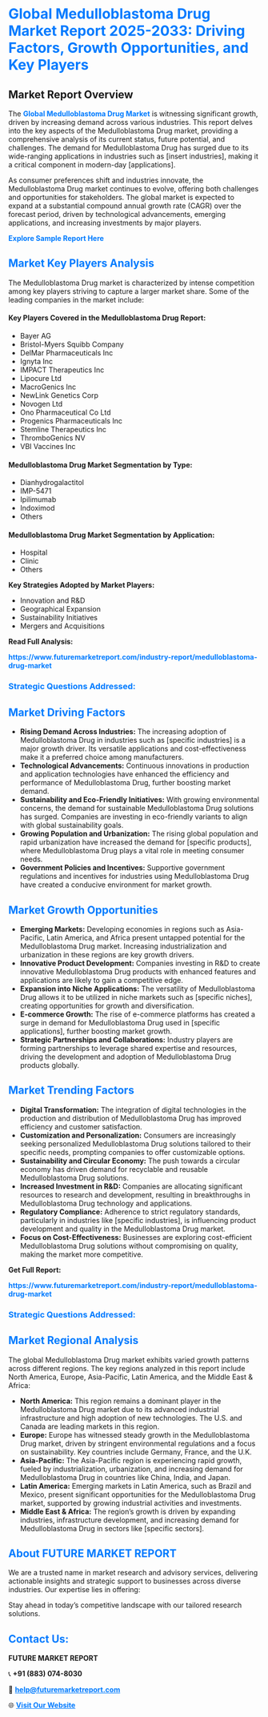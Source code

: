 <h1 style="color: #007BFF;">Global Medulloblastoma Drug Market Report 2025-2033: Driving Factors, Growth Opportunities, and Key Players</h1>

<section id="overview">
<h2>Market Report Overview</h2>
<p>The <a href="https://www.futuremarketreport.com/industry-report/medulloblastoma-drug-market" style="color: #007BFF; text-decoration: none;"><strong>Global Medulloblastoma Drug Market</strong></a> is witnessing significant growth, driven by increasing demand across various industries. This report delves into the key aspects of the Medulloblastoma Drug market, providing a comprehensive analysis of its current status, future potential, and challenges. The demand for Medulloblastoma Drug has surged due to its wide-ranging applications in industries such as [insert industries], making it a critical component in modern-day [applications].</p>
<p>As consumer preferences shift and industries innovate, the Medulloblastoma Drug market continues to evolve, offering both challenges and opportunities for stakeholders. The global market is expected to expand at a substantial compound annual growth rate (CAGR) over the forecast period, driven by technological advancements, emerging applications, and increasing investments by major players.</p>
</section>

<section id="overview">
<p><a href="https://www.futuremarketreport.com/request-sample/reportId=54638" style="color: #007BFF; text-decoration: none;"><strong>Explore Sample Report Here</strong></a></p>
</section>

<section id="key-players">
<h2 style="color: #007BFF;">Market Key Players Analysis</h2>
<p>The Medulloblastoma Drug market is characterized by intense competition among key players striving to capture a larger market share. Some of the leading companies in the market include:</p>
<h4>Key Players Covered in the Medulloblastoma Drug Report:</h4>
<ul><li>Bayer AG</li><li>Bristol-Myers Squibb Company</li><li>DelMar Pharmaceuticals Inc</li><li>Ignyta Inc</li><li>IMPACT Therapeutics Inc</li><li>Lipocure Ltd</li><li>MacroGenics Inc</li><li>NewLink Genetics Corp</li><li>Novogen Ltd</li><li>Ono Pharmaceutical Co Ltd</li><li>Progenics Pharmaceuticals Inc</li><li>Stemline Therapeutics Inc</li><li>ThromboGenics NV</li><li>VBI Vaccines Inc</li></ul>
<h4>Medulloblastoma Drug Market Segmentation by Type:</h4>
<ul><li>Dianhydrogalactitol</li><li>IMP-5471</li><li>Ipilimumab</li><li>Indoximod</li><li>Others</li></ul>

<h4>Medulloblastoma Drug Market Segmentation by Application:</h4>
<ul><li>Hospital</li><li>Clinic</li><li>Others</li></ul>
<p><strong>Key Strategies Adopted by Market Players:</strong></p>
<ul>
<li>Innovation and R&D</li>
<li>Geographical Expansion</li>
<li>Sustainability Initiatives</li>
<li>Mergers and Acquisitions</li>
</ul>
</section>

<section>
<p><strong>Read Full Analysis: </strong></p><a href="https://www.futuremarketreport.com/industry-report/medulloblastoma-drug-market" style="color: #007BFF; text-decoration: none;"><strong>https://www.futuremarketreport.com/industry-report/medulloblastoma-drug-market</strong></a>
<h3 style="color: #007BFF;">Strategic Questions Addressed:</h3>
</section>

<section id="driving-factors">
<h2 style="color: #007BFF;">Market Driving Factors</h2>
<ul>
<li><strong>Rising Demand Across Industries:</strong> The increasing adoption of Medulloblastoma Drug in industries such as [specific industries] is a major growth driver. Its versatile applications and cost-effectiveness make it a preferred choice among manufacturers.</li>
<li><strong>Technological Advancements:</strong> Continuous innovations in production and application technologies have enhanced the efficiency and performance of Medulloblastoma Drug, further boosting market demand.</li>
<li><strong>Sustainability and Eco-Friendly Initiatives:</strong> With growing environmental concerns, the demand for sustainable Medulloblastoma Drug solutions has surged. Companies are investing in eco-friendly variants to align with global sustainability goals.</li>
<li><strong>Growing Population and Urbanization:</strong> The rising global population and rapid urbanization have increased the demand for [specific products], where Medulloblastoma Drug plays a vital role in meeting consumer needs.</li>
<li><strong>Government Policies and Incentives:</strong> Supportive government regulations and incentives for industries using Medulloblastoma Drug have created a conducive environment for market growth.</li>
</ul>
</section>

<section id="growth-opportunities">
<h2 style="color: #007BFF;">Market Growth Opportunities</h2>
<ul>
<li><strong>Emerging Markets:</strong> Developing economies in regions such as Asia-Pacific, Latin America, and Africa present untapped potential for the Medulloblastoma Drug market. Increasing industrialization and urbanization in these regions are key growth drivers.</li>
<li><strong>Innovative Product Development:</strong> Companies investing in R&D to create innovative Medulloblastoma Drug products with enhanced features and applications are likely to gain a competitive edge.</li>
<li><strong>Expansion into Niche Applications:</strong> The versatility of Medulloblastoma Drug allows it to be utilized in niche markets such as [specific niches], creating opportunities for growth and diversification.</li>
<li><strong>E-commerce Growth:</strong> The rise of e-commerce platforms has created a surge in demand for Medulloblastoma Drug used in [specific applications], further boosting market growth.</li>
<li><strong>Strategic Partnerships and Collaborations:</strong> Industry players are forming partnerships to leverage shared expertise and resources, driving the development and adoption of Medulloblastoma Drug products globally.</li>
</ul>
</section>

<section id="trending-factors">
<h2 style="color: #007BFF;">Market Trending Factors</h2>
<ul>
<li><strong>Digital Transformation:</strong> The integration of digital technologies in the production and distribution of Medulloblastoma Drug has improved efficiency and customer satisfaction.</li>
<li><strong>Customization and Personalization:</strong> Consumers are increasingly seeking personalized Medulloblastoma Drug solutions tailored to their specific needs, prompting companies to offer customizable options.</li>
<li><strong>Sustainability and Circular Economy:</strong> The push towards a circular economy has driven demand for recyclable and reusable Medulloblastoma Drug solutions.</li>
<li><strong>Increased Investment in R&D:</strong> Companies are allocating significant resources to research and development, resulting in breakthroughs in Medulloblastoma Drug technology and applications.</li>
<li><strong>Regulatory Compliance:</strong> Adherence to strict regulatory standards, particularly in industries like [specific industries], is influencing product development and quality in the Medulloblastoma Drug market.</li>
<li><strong>Focus on Cost-Effectiveness:</strong> Businesses are exploring cost-efficient Medulloblastoma Drug solutions without compromising on quality, making the market more competitive.</li>
</ul>
</section>

<section>
<p><strong>Get Full Report: </strong></p><a href="https://www.futuremarketreport.com/industry-report/medulloblastoma-drug-market" style="color: #007BFF; text-decoration: none;"><strong>https://www.futuremarketreport.com/industry-report/medulloblastoma-drug-market</strong></a>
<h3 style="color: #007BFF;">Strategic Questions Addressed:</h3>
</section>


<section id="regional-analysis">
<h2 style="color: #007BFF;">Market Regional Analysis</h2>
<p>The global Medulloblastoma Drug market exhibits varied growth patterns across different regions. The key regions analyzed in this report include North America, Europe, Asia-Pacific, Latin America, and the Middle East & Africa:</p>
<ul>
<li><strong>North America:</strong> This region remains a dominant player in the Medulloblastoma Drug market due to its advanced industrial infrastructure and high adoption of new technologies. The U.S. and Canada are leading markets in this region.</li>
<li><strong>Europe:</strong> Europe has witnessed steady growth in the Medulloblastoma Drug market, driven by stringent environmental regulations and a focus on sustainability. Key countries include Germany, France, and the U.K.</li>
<li><strong>Asia-Pacific:</strong> The Asia-Pacific region is experiencing rapid growth, fueled by industrialization, urbanization, and increasing demand for Medulloblastoma Drug in countries like China, India, and Japan.</li>
<li><strong>Latin America:</strong> Emerging markets in Latin America, such as Brazil and Mexico, present significant opportunities for the Medulloblastoma Drug market, supported by growing industrial activities and investments.</li>
<li><strong>Middle East & Africa:</strong> The region’s growth is driven by expanding industries, infrastructure development, and increasing demand for Medulloblastoma Drug in sectors like [specific sectors].</li>
</ul>
</section>

<footer>
<h2 style="color: #007BFF;">About FUTURE MARKET REPORT</h2>
<p>We are a trusted name in market research and advisory services, delivering actionable insights and strategic support to businesses across diverse industries. Our expertise lies in offering:</p>

<p>Stay ahead in today’s competitive landscape with our tailored research solutions.</p>

<h2 style="color: #007BFF;">Contact Us:</h2>
<p><strong>FUTURE MARKET REPORT</strong></p>
<p>📞 <strong>+91 (883) 074-8030</strong></p>
<p>📧 <strong><a href="mailto:help@futuremarketreport.com" style="color: #007BFF;">help@futuremarketreport.com</a></strong></p>
<p>🌐 <strong><a href="https://www.futuremarketreport.com/" style="color: #007BFF;">Visit Our Website</a></strong></p>
</footer>